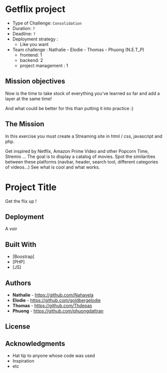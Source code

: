 # Getflix project

- Type of Challenge:  `Consolidation`
- Duration: `?`
- Deadline: `?`
- Deployment strategy :
  - Like you want
- Team challenge :  Nathalie - Elodie - Thomas - Phuong (N.E.T_P)
  - frontend: 1
  - backend: 2
  - project management : 1
  

## Mission objectives 

Now is the time to take stock of everything you've learned so far and add a layer at the same time! 

And what could be better for this than putting it into practice :)

## The Mission

In this exercise you must create a Streaming site in html / css, javascript and php.

Get inspired by Netflix, Amazon Prime Video and other Popcorn Time, Stremio ... The goal is to display a catalog of movies. Spot the similarities between these platforms (navbar, header, search tool, different categories of videos…) See what is cool and what works.

# Project Title

Get the flix up !

## Deployment

A voir

## Built With

* [Boostrap]
* [PHP]
* [JS]

## Authors

* **Nathalie** - https://github.com/Nahavela
* **Elodie** - https://github.com/goldbergelodie
* **Thomas** - https://github.com/Thdepas
* **Phuong** - https://github.com/phuongdattran

## License


## Acknowledgments

* Hat tip to anyone whose code was used
* Inspiration
* etc

